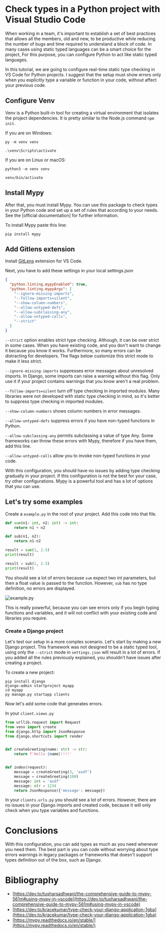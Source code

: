 # Check types in a Python project with Visual Studio Code

When working in a team, it's important to establish a set of best practices that allows all the members, old and new, to be productive while reducing the number of bugs and time required to understand a block of code. In many cases using static typed languages can be a smart choice for the project, For this purpose, you can configure Python to act like static typed languages.

In this tutorial, we are going to configure real-time static type checking in VS Code for Python projects. I suggest that the setup must show errors only when you explicitly type a variable or function in your code, without affect your previous code.

## Configure Venv

Venv is a Python built-in tool for creating a virtual environment that isolates the project dependencies. It is pretty similar to the Node.js command `npm init`.

If you are on Windows:

    py -m venv venv

    .\venv\Scripts\activate

If you are on Linux or macOS:

    python3 -m venv venv

    venv/bin/activate

## Install Mypy

After that, you must install Mypy. You can use this package to check types in your Python code and set up a set of rules that according to your needs. See the [official documentation] for further information.

To install Mypy paste this line:

    pip install mypy

## Add Gitlens extension

Install [GitLens](https://marketplace.visualstudio.com/items?itemName=eamodio.gitlens) extension for VS Code.

Next, you have to add these settings in your local settings.json

```json
{
  "python.linting.mypyEnabled": true,
  "python.linting.mypyArgs": [
    "--ignore-missing-imports",
    "--follow-imports=silent",
    "--show-column-numbers",
    "--allow-untyped-defs",
    "--allow-subclassing-any",
    "--allow-untyped-calls",
    "--strict"
  ]
}
```

`--strict` option enables strict type checking. Although, it can be over strict in some cases. When you have existing code, and you don't want to change it because you know it works. Furthermore, so many errors can be distracting for developers. The flags below customize this strict mode to make it less strict.

`--ignore-missing-imports` suppresses error messages about unresolved imports. In Django, some imports can raise a warning without this flag. Only use it if your project contains warnings that you know aren't a real problem.

`--follow-imports=silent` turn off type checking in imported modules. Many libraries were not developed with static type checking in mind, so it's better to suppress type checking in imported modules.

`--show-column-numbers` shows column numbers in error messages.

`--allow-untyped-defs` suppress errors if you have non-typed functions in Python.

`--allow-subclassing-any` permits subclassing a value of type Any. Some frameworks can throw these errors with Mypy, therefore if you have them, add this line.

`--allow-untyped-calls` allow you to invoke non-typed functions in your code.

With this configuration, you should have no issues by adding type checking gradually in your project. If this configuration is not the best for your case, try other configurations. Mypy is a powerful tool and has a lot of options that you can use.

## Let's try some examples

Create a `example.py` in the root of your project.
Add this code into that file.

```python
def sum(n1: int, n2: int) -> int:
    return n1 + n2

def sub(n1, n2):
    return n1-n2

result = sum(1, 2.5)
print(result)

result = sub(1, 2.5)
print(result)

```

You should see a lot of errors because `sum` expect two int parameters, but then a float value is passed to the function. However, `sub` has no type definition, no errors are displayed.

![example.py]('https://github.com/JoDaUT/VSCode-mypy/blob/main/xample.png?raw=true')

This is really powerful, because you can see errors only if you begin typing functions and variables, and it will not conflict with your existing code and libraries you require.

### Create a Django project

Let's test our setup in a more complex scenario. Let's start by making a new Django project. This framework was not designed to be a static typed tool, using only the `--strict` mode in `settings.json` will result in a lot of errors. If you added all the rules previously explained, you shouldn't have issues after creating a project.

To create a new project:

    pip install django
    django-admin startproject myapp
    cd myapp
    py manage.py startapp clients

Now let's add some code that generates errors.

In your `client.views.py`

```python
from urllib.request import Request
from venv import create
from django.http import JsonResponse
from django.shortcuts import render


def createGreeting(name: str) -> str:
    return f'Hello {name}!!!!'


def index(request):
    message = createGreeting(3, 'asdf')
    message = createGreeting(100)
    message: int = 'asdf'
    message: str = 1234
    return JsonResponse({'message': message})

```

In your `clients.urls.py` you should see a lot of errors. However, there are no issues in your Django imports and created code, because it will only check when you type variables and functions.

# Conclusions

With this configuration, you can add types as much as you need whenever you need them. The best part is you can code without worrying about type errors warnings in legacy packages or frameworks that doesn't support types definition out of the box, such as Django.

# Bibliography

- [https://dev.to/tusharsadhwani/the-comprehensive-guide-to-mypy-561m#using-mypy-in-vscode](https://dev.to/tusharsadhwani/the-comprehensive-guide-to-mypy-561m#using-mypy-in-vscode)
- [https://dev.to/kracekumar/type-check-your-django-application-1gba](https://dev.to/kracekumar/type-check-your-django-application-1gba)
- [https://mypy.readthedocs.io/en/stable/](https://mypy.readthedocs.io/en/stable/)

